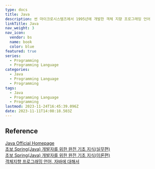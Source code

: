 ```yaml
---
type: docs
title: Java
description: 썬 마이크로시스템즈에서 1995년에 개발한 객체 지향 프로그래밍 언어
linkTitle: Java
nav_weight: 3
nav_icon:
  vendor: bs
  name: book
  color: blue
featured: true
series:
  - Programming
  - Programming Language
categories:
  - Java
  - Programming Language
  - Programming
tags:
  - Java
  - Programming Language
  - Programming
lastmod: 2023-11-24T16:45:39.096Z
date: 2023-11-11T14:08:18.503Z
---
```


## Reference

[Java Official Homepage](https://www.java.com/ko/)  
[초보 Spring(Java) 개발자를 위한 완전 기초 지식(실무편)](https://yozm.wishket.com/magazine/detail/2039/)  
[초보 Spring(Java) 개발자를 위한 완전 기초 지식(이론편)](https://yozm.wishket.com/magazine/detail/1979/)  
[객체지향 프로그래밍 언어, 자바에 대해서](https://yozm.wishket.com/magazine/detail/673/)
